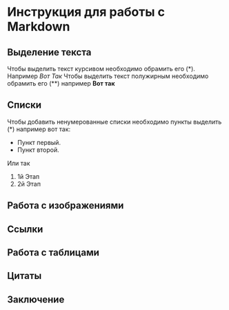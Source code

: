 # Инструкция для работы с Markdown

## Выделение текста

Чтобы выделить текст курсивом необходимо обрамить его (*). Например *Вот Так*
Чтобы выделить текст полужирным необходимо обрамить его (**) например **Вот так**

## Списки

 Чтобы добавить ненумерованные списки необходимо пункты выделить (*)
 например вот так:
 * Пункт первый. 
 * Пункт второй.

Или так 
1. 1й Этап
2. 2й Этап      
## Работа с изображениями

## Ссылки

## Работа с таблицами

## Цитаты

## Заключение

